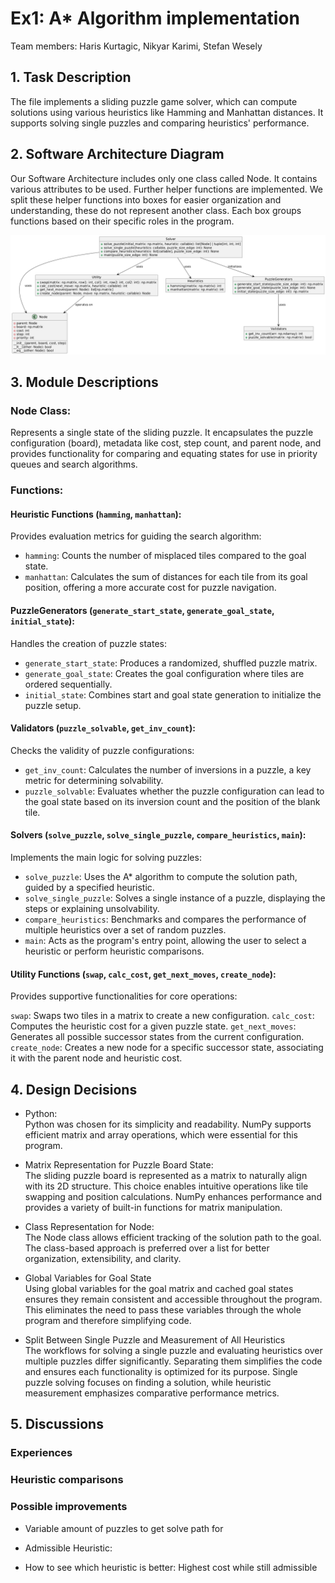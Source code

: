 # Ex1: A\* Algorithm implementation

Team members: Haris Kurtagic, Nikyar Karimi, Stefan Wesely

## 1. Task Description

The file implements a sliding puzzle game solver, which can compute solutions using various heuristics like Hamming and Manhattan distances. It supports solving single puzzles and comparing heuristics' performance.

## 2. Software Architecture Diagram

Our Software Architecture includes only one class called Node. It contains various attributes to be used. Further helper functions are implemented. We split these helper functions into boxes for easier organization and understanding, these do not represent another class. Each box groups functions based on their specific roles in the program.

![uml_diagram](_documentation_files/uml.png "A* UML")

## 3. Module Descriptions

### Node Class:

Represents a single state of the sliding puzzle. It encapsulates the puzzle configuration (board), metadata like cost, step count, and parent node, and provides functionality for comparing and equating states for use in priority queues and search algorithms.

### Functions:

#### Heuristic Functions (`hamming`, `manhattan`):

Provides evaluation metrics for guiding the search algorithm:

- `hamming`: Counts the number of misplaced tiles compared to the goal state.
- `manhattan`: Calculates the sum of distances for each tile from its goal position, offering a more accurate cost for puzzle navigation.

#### PuzzleGenerators (`generate_start_state`, `generate_goal_state`, `initial_state`):

Handles the creation of puzzle states:

- `generate_start_state`: Produces a randomized, shuffled puzzle matrix.
- `generate_goal_state`: Creates the goal configuration where tiles are ordered sequentially.
- `initial_state`: Combines start and goal state generation to initialize the puzzle setup.

#### Validators (`puzzle_solvable`, `get_inv_count`):

Checks the validity of puzzle configurations:

- `get_inv_count`: Calculates the number of inversions in a puzzle, a key metric for determining solvability.
- `puzzle_solvable`: Evaluates whether the puzzle configuration can lead to the goal state based on its inversion count and the position of the blank tile.

#### Solvers (`solve_puzzle`, `solve_single_puzzle`, `compare_heuristics`, `main`):

Implements the main logic for solving puzzles:

- `solve_puzzle`: Uses the A\* algorithm to compute the solution path, guided by a specified heuristic.
- `solve_single_puzzle`: Solves a single instance of a puzzle, displaying the steps or explaining unsolvability.
- `compare_heuristics`: Benchmarks and compares the performance of multiple heuristics over a set of random puzzles.
- `main`: Acts as the program's entry point, allowing the user to select a heuristic or perform heuristic comparisons.

#### Utility Functions (`swap`, `calc_cost`, `get_next_moves`, `create_node`):

Provides supportive functionalities for core operations:

`swap`: Swaps two tiles in a matrix to create a new configuration.
`calc_cost`: Computes the heuristic cost for a given puzzle state.
`get_next_moves`: Generates all possible successor states from the current configuration.
`create_node`: Creates a new node for a specific successor state, associating it with the parent node and heuristic cost.

## 4. Design Decisions

- Python:\
  Python was chosen for its simplicity and readability. NumPy supports efficient matrix and array operations, which were essential for this program.

- Matrix Representation for Puzzle Board State: \
  The sliding puzzle board is represented as a matrix to naturally align with its 2D structure. This choice enables intuitive operations like tile swapping and position calculations. NumPy enhances performance and provides a variety of built-in functions for matrix manipulation.

- Class Representation for Node: \
  The Node class allows efficient tracking of the solution path to the goal. The class-based approach is preferred over a list for better organization, extensibility, and clarity.

- Global Variables for Goal State \
  Using global variables for the goal matrix and cached goal states ensures they remain consistent and accessible throughout the program. This eliminates the need to pass these variables through the whole program and therefore simplifying code.

- Split Between Single Puzzle and Measurement of All Heuristics \
  The workflows for solving a single puzzle and evaluating heuristics over multiple puzzles differ significantly. Separating them simplifies the code and ensures each functionality is optimized for its purpose. Single puzzle solving focuses on finding a solution, while heuristic measurement emphasizes comparative performance metrics.

## 5. Discussions

### Experiences

### Heuristic comparisons

### Possible improvements

- Variable amount of puzzles to get solve path for

- Admissible Heuristic:
- How to see which heuristic is better: Highest cost while still admissible
